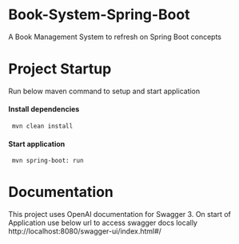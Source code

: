 # Book-System-Spring-Boot
A Book Management System to refresh on Spring Boot concepts
# Project Startup
Run below maven command to setup and start application
#### Install dependencies
``` mvn clean install```
#### Start application
``` mvn spring-boot: run```
# Documentation
This project uses OpenAI documentation for Swagger 3.
On start of Application use below url to access swagger docs locally
http://localhost:8080/swagger-ui/index.html#/
